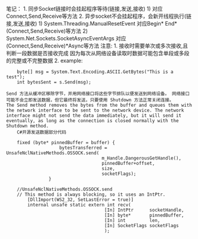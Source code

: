 笔记：
	1. 同步Socket链接时会挂起程序等待(链接,发送,接收)
		1) 对应Connect,Send,Receive等方法
	2. 异步socket不会挂起程序，会新开线程执行(链接,发送,接收)
		1) System.Threading.ManualResetEvent 对应Begin* End*(Connect,Send,Receive)等方法
		2) System.Net.Sockets.SocketAsyncEventArgs 对应(Connect,Send,Receive)*Async等方法
注意:
	1. 接收时需要单次或多次接收,且判断一段数据是否接收完成
	   因为每次从网络设备读取时数据可能包含单段或多段的完整或不完整数据
	2. example:
	
		byte[] msg = System.Text.Encoding.ASCII.GetBytes("This is a test");  
		int bytesSent = s.Send(msg); 
		
	Send 方法从缓冲区移除字节，并用网络接口将这些字节排队以便发送到网络设备。 网络接口可能不会立即发送数据，但它最终将发送，只要使用 Shutdown 方法正常关闭连接。
	The Send method removes the bytes from the buffer and queues them with the network interface to be sent to the network device. The network interface might not send the data immediately, but it will send it eventually, as long as the connection is closed normally with the Shutdown method.
		C#开源发送数据部分代码
		
		fixed (byte* pinnedBuffer = buffer) {
                        bytesTransferred = UnsafeNclNativeMethods.OSSOCK.send(
                                        m_Handle.DangerousGetHandle(),
                                        pinnedBuffer+offset,
                                        size,
                                        socketFlags);
                    }
		
		//UnsafeNclNativeMethods.OSSOCK.send
		// This method is always blocking, so it uses an IntPtr.
            [DllImport(WS2_32, SetLastError = true)]
            internal unsafe static extern int recv(
                                         [In] IntPtr      socketHandle,
                                         [In] byte*       pinnedBuffer,
                                         [In] int         len,
                                         [In] SocketFlags socketFlags
                                         );